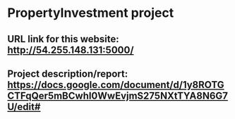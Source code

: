 
# PropertyInvestment project

## URL link for this website: http://54.255.148.131:5000/
## Project description/report: https://docs.google.com/document/d/1y8ROTGCTFqQer5mBCwhI0WwEvjmS275NXtTYA8N6G7U/edit#

